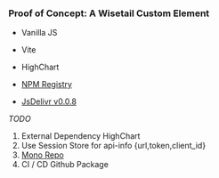 ### Proof of Concept: A Wisetail Custom Element

- Vanilla JS
- Vite
- HighChart
- [NPM Registry](https://www.npmjs.com/package/@serendevity/wisetail-compliance)

- [JsDelivr v0.0.8](https://cdn.jsdelivr.net/npm/@serendevity/wisetail-compliance@0.0.8/dist/lib.js)

_TODO_
1. External Dependency HighChart
2. Use Session Store for api-info {url,token,client_id}
3. [Mono Repo](https://pnpm.io/workspaces)
4. CI / CD Github Package
